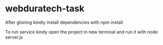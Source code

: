 # webduratech-task

After gloning kindly install dependencies with npm install

To run service kindy open the project in new terminal and run it with node server.js
